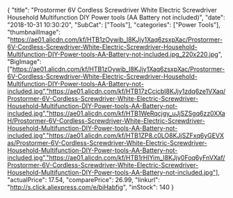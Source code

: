 {
	"title": "Prostormer 6V Cordless Screwdriver White Electric Screwdriver Household Multifunction DIY Power tools (AA Battery not included)",
	"date": "2018-10-31 10:30:20",
	"SubCat": ["Tools"],
	"categories": ["Power Tools"],
	"thumbnailImage": "https://ae01.alicdn.com/kf/HTB1zOywib_I8KJjy1Xaq6zsxpXac/Prostormer-6V-Cordless-Screwdriver-White-Electric-Screwdriver-Household-Multifunction-DIY-Power-tools-AA-Battery-not-included.jpg_220x220.jpg",
	"BigImage": ["https://ae01.alicdn.com/kf/HTB1zOywib_I8KJjy1Xaq6zsxpXac/Prostormer-6V-Cordless-Screwdriver-White-Electric-Screwdriver-Household-Multifunction-DIY-Power-tools-AA-Battery-not-included.jpg","https://ae01.alicdn.com/kf/HTB17zCcicbI8KJjy1zdq6ze1VXaq/Prostormer-6V-Cordless-Screwdriver-White-Electric-Screwdriver-Household-Multifunction-DIY-Power-tools-AA-Battery-not-included.jpg","https://ae01.alicdn.com/kf/HTB1WeRqcjgy_uJjSZSgq6zz0XXaH/Prostormer-6V-Cordless-Screwdriver-White-Electric-Screwdriver-Household-Multifunction-DIY-Power-tools-AA-Battery-not-included.jpg","https://ae01.alicdn.com/kf/HTB1ZP8.c0LO8KJjSZFxq6yGEVXas/Prostormer-6V-Cordless-Screwdriver-White-Electric-Screwdriver-Household-Multifunction-DIY-Power-tools-AA-Battery-not-included.jpg","https://ae01.alicdn.com/kf/HTB1rHlYim_I8KJjy0Foq6yFnVXaf/Prostormer-6V-Cordless-Screwdriver-White-Electric-Screwdriver-Household-Multifunction-DIY-Power-tools-AA-Battery-not-included.jpg"],
	"actualPrice": 17.54,
	"comparePrice": 26.99,
	"linkurl": "http://s.click.aliexpress.com/e/biHabfig",
	"inStock": 140
}
